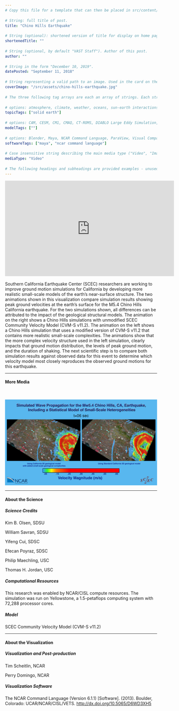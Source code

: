 ```yaml
---
# Copy this file for a template that can then be placed in src/content/visualizations. The name of this file will be used as the URL for the post.

# String: full title of post.
title: "Chino Hills Earthquake"

# String (optional): shortened version of title for display on home page in card.
shortenedTitle: ""

# String (optional, by default "VAST Staff"). Author of this post.
author: ""

# String in the form "December 10, 2019".
datePosted: "September 11, 2018" 

# String representing a valid path to an image. Used in the card on the main page. Likely to be in the form "/src/assets/..." for images located in src/assets.
coverImage: "/src/assets/chino-hills-earthquake.jpg"

# The three following tag arrays are each an array of strings. Each string (case insensitive) represents a filter from the front page. Tags that do not correspond to a current filter will be ignored for filtering.

# options: atmosphere, climate, weather, oceans, sun-earth interactions, fire dynamics, solid earth, recent publications, experimental technologies
topicTags: ["solid earth"]

# options: CAM, CESM, CM1, CMAQ, CT-ROMS, DIABLO Large Eddy Simulation, HRRR, HWRF, MPAS, SIMA, WACCM, WRF
modelTags: [""]

# options: Blender, Maya, NCAR Command Language, ParaView, Visual Comparator, VAPOR
softwareTags: ["maya", "ncar command language"]

# Case insensitive string describing the main media type ("Video", "Image", "App", etc). This is displayed in the post heading as a small tag above the title.
mediaType: "Video"

# The following headings and subheadings are provided examples - unused ones can be deleted. All Markdown content below will be rendered in the frontend.
---
```


<iframe width="560" height="315" src="https://www.youtube.com/embed/4ij3XDLXHvg?si=gI4Vu1V8I-kUmd9p" title="YouTube video player" frameborder="0" allow="accelerometer; autoplay; clipboard-write; encrypted-media; gyroscope; picture-in-picture; web-share" referrerpolicy="strict-origin-when-cross-origin" allowfullscreen></iframe>

Southern California Earthquake Center (SCEC) researchers are working to improve ground motion simulations for California by developing more realistic small-scale models of the earth’s near-surface structure. The two animations shown in this visualization compare simulation results showing peak ground velocities at the earth’s surface for the M5.4 Chino Hills California earthquake. For the two simulations shown, all differences can be attributed to the impact of the geological structural models. The animation on the right shows a Chino Hills simulations with unmodified SCEC Community Velocity Model (CVM-S v11.2). The animation on the left shows a Chino Hills simulation that uses a modified version of CVM-S v11.2 that contains more realistic small-scale complexities. The animations show that the more complex velocity structure used in the left simulation, clearly impacts that ground motion distribution, the levels of peak ground motion, and the duration of shaking. The next scientific step is to compare both simulation results against observed data for this event to determine which velocity model most closely reproduces the observed ground motions for this earthquake.

___

#### More Media

<br />

![Chino Hills Earthquake](../../assets/chino-hills-earthquake.jpg)

___

#### About the Science

##### Science Credits

Kim B. Olsen, SDSU

William Savran, SDSU

Yifeng Cui, SDSC

Efecan Poyraz, SDSC

Philip Maechling, USC

Thomas H. Jordan, USC

##### Computational Resources

This research was enabled by NCAR/CISL compute resources. The simulation was run on Yellowstone, a 1.5-petaflops computing system with 72,288 processor cores.

##### Model

SCEC Community Velocity Model (CVM-S v11.2)

___

#### About the Visualization

##### Visualization and Post-production

Tim Scheitlin, NCAR

Perry Domingo, NCAR

##### Visualization Software

The NCAR Command Language (Version 6.1.1) [Software]. (2013). Boulder, Colorado: UCAR/NCAR/CISL/VETS. http://dx.doi.org/10.5065/D6WD3XH5